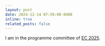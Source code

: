```yaml
---
layout: post
date: 2024-12-14 07:59:00-0400
inline: true
related_posts: false
---
```


I am in the programme committee of [EC 2025](https://ec25.sigecom.org/).

